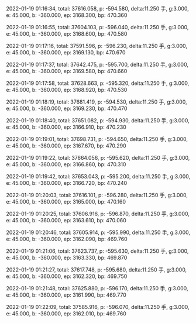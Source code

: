 2022-01-19 01:16:34, total: 37616.058, p: -594.580, delta:11.250 手, g:3.000, e: 45.000, b: -360.000, ep: 3168.300, bp: 470.360

2022-01-19 01:16:55, total: 37604.103, p: -596.040, delta:11.250 手, g:3.000, e: 45.000, b: -360.000, ep: 3168.600, bp: 470.580

2022-01-19 01:17:16, total: 37591.596, p: -596.230, delta:11.250 手, g:3.000, e: 45.000, b: -360.000, ep: 3169.130, bp: 470.670

2022-01-19 01:17:37, total: 37642.475, p: -595.700, delta:11.250 手, g:3.000, e: 45.000, b: -360.000, ep: 3169.580, bp: 470.660

2022-01-19 01:17:58, total: 37628.663, p: -595.320, delta:11.250 手, g:3.000, e: 45.000, b: -360.000, ep: 3168.920, bp: 470.530

2022-01-19 01:18:19, total: 37681.419, p: -594.530, delta:11.250 手, g:3.000, e: 45.000, b: -360.000, ep: 3169.230, bp: 470.470

2022-01-19 01:18:40, total: 37651.082, p: -594.930, delta:11.250 手, g:3.000, e: 45.000, b: -360.000, ep: 3166.910, bp: 470.230

2022-01-19 01:19:01, total: 37698.731, p: -594.650, delta:11.250 手, g:3.000, e: 45.000, b: -360.000, ep: 3167.670, bp: 470.290

2022-01-19 01:19:22, total: 37664.056, p: -595.620, delta:11.250 手, g:3.000, e: 45.000, b: -360.000, ep: 3166.860, bp: 470.310

2022-01-19 01:19:42, total: 37653.043, p: -595.200, delta:11.250 手, g:3.000, e: 45.000, b: -360.000, ep: 3166.720, bp: 470.240

2022-01-19 01:20:03, total: 37616.101, p: -596.280, delta:11.250 手, g:3.000, e: 45.000, b: -360.000, ep: 3165.000, bp: 470.160

2022-01-19 01:20:25, total: 37606.916, p: -596.870, delta:11.250 手, g:3.000, e: 45.000, b: -360.000, ep: 3163.610, bp: 470.060

2022-01-19 01:20:46, total: 37605.914, p: -595.990, delta:11.250 手, g:3.000, e: 45.000, b: -360.000, ep: 3162.090, bp: 469.760

2022-01-19 01:21:06, total: 37623.737, p: -595.630, delta:11.250 手, g:3.000, e: 45.000, b: -360.000, ep: 3163.330, bp: 469.870

2022-01-19 01:21:27, total: 37617.748, p: -595.680, delta:11.250 手, g:3.000, e: 45.000, b: -360.000, ep: 3162.320, bp: 469.750

2022-01-19 01:21:48, total: 37625.880, p: -596.170, delta:11.250 手, g:3.000, e: 45.000, b: -360.000, ep: 3161.990, bp: 469.770

2022-01-19 01:22:09, total: 37585.916, p: -596.070, delta:11.250 手, g:3.000, e: 45.000, b: -360.000, ep: 3162.010, bp: 469.760